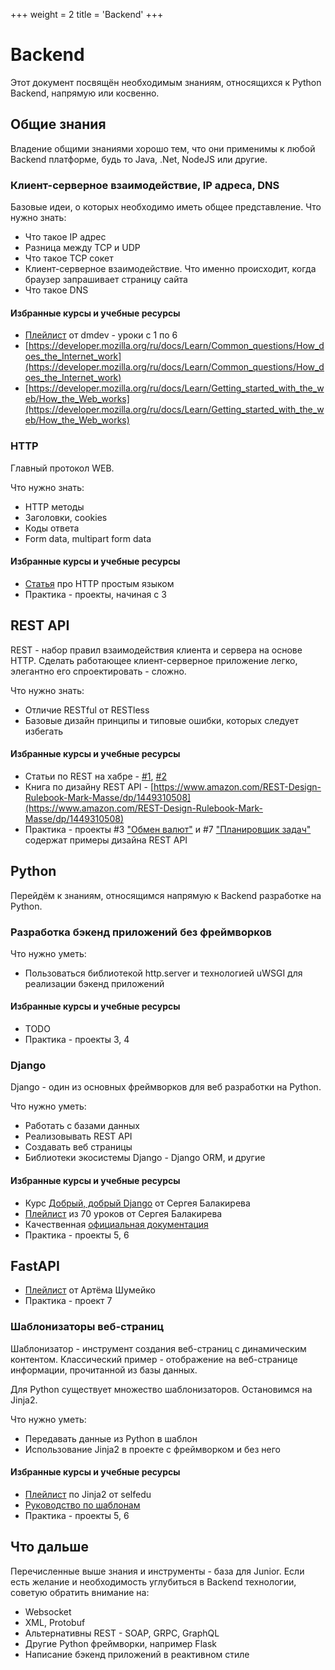 +++
weight = 2
title = 'Backend'
+++

# Backend

Этот документ посвящён необходимым знаниям, относящихся к Python Backend, напрямую или косвенно.

## Общие знания

Владение общими знаниями хорошо тем, что они применимы к любой Backend платформе, будь то Java, .Net, NodeJS или другие.

### Клиент-серверное взаимодействие, IP адреса, DNS

Базовые идеи, о которых необходимо иметь общее представление. Что нужно знать:
- Что такое IP адрес
- Разница между TCP и UDP
- Что такое TCP сокет
- Клиент-серверное взаимодействие. Что именно происходит, когда браузер запрашивает страницу сайта
- Что такое DNS

#### Избранные курсы и учебные ресурсы

- [Плейлист](https://www.youtube.com/playlist?list=PLnh8EajVFTl7_p5MgevvA41PvxQWq-jC8) от dmdev - уроки с 1 по 6
- [https://developer.mozilla.org/ru/docs/Learn/Common_questions/How_does_the_Internet_work](https://developer.mozilla.org/ru/docs/Learn/Common_questions/How_does_the_Internet_work)
- [https://developer.mozilla.org/ru/docs/Learn/Getting_started_with_the_web/How_the_Web_works](https://developer.mozilla.org/ru/docs/Learn/Getting_started_with_the_web/How_the_Web_works)

### HTTP

Главный протокол WEB.

Что нужно знать:
- HTTP методы
- Заголовки, cookies
- Коды ответа
- Form data, multipart form data

#### Избранные курсы и учебные ресурсы

- [Статья](https://zametkinapolyah.ru/servera-i-protokoly/chto-nuzhno-znat-pro-http-protokol-veb-razrabotchiku-pravila-http-protokola.html) про HTTP простым языком
- Практика - проекты, начиная с 3

## REST API

REST - набор правил взаимодействия клиента и сервера на основе HTTP. Сделать работающее клиент-серверное приложение легко, элегантно его спроектировать - сложно. 

Что нужно знать:
- Отличие RESTful от RESTless
- Базовые дизайн принципы и типовые ошибки, которых следует избегать

#### Избранные курсы и учебные ресурсы

- Статьи по REST на хабре - [#1](https://habr.com/ru/post/483202/), [#2](https://habr.com/ru/post/351890/)
- Книга по дизайну REST API - [https://www.amazon.com/REST-Design-Rulebook-Mark-Masse/dp/1449310508](https://www.amazon.com/REST-Design-Rulebook-Mark-Masse/dp/1449310508)
- Практика - проекты #3 ["Обмен валют"](../projects/currency-exchange.md) и #7 ["Планировщик задач"](../projects/task-tracker.md) содержат примеры дизайна REST API

## Python

Перейдём к знаниям, относящимся напрямую к Backend разработке на Python.

### Разработка бэкенд приложений без фреймворков

Что нужно уметь:
- Пользоваться библиотекой http.server и технологией uWSGI для реализации бэкенд приложений 

#### Избранные курсы и учебные ресурсы

- TODO
- Практика - проекты 3, 4

### Django

Django - один из основных фреймворков для веб разработки на Python.

Что нужно уметь:
- Работать с базами данных
- Реализовывать REST API
- Создавать веб страницы
- Библиотеки экосистемы Django - Django ORM, и другие

#### Избранные курсы и учебные ресурсы

- Курс [Добрый, добрый Django](https://stepik.org/course/183363/) от Сергея Балакирева
- [Плейлист](https://www.youtube.com/playlist?list=PLA0M1Bcd0w8yU5h2vwZ4LO7h1xt8COUXl) из 70 уроков от Сергея Балакирева
- Качественная [официальная документация](https://docs.djangoproject.com/en/5.0/)
- Практика - проекты 5, 6

## FastAPI

- [Плейлист](https://www.youtube.com/playlist?list=PLeLN0qH0-mCVQKZ8-W1LhxDcVlWtTALCS) от Артёма Шумейко
- Практика - проект 7

### Шаблонизаторы веб-страниц

Шаблонизатор - инструмент создания веб-страниц с динамическим контентом. Классический пример - отображение на веб-странице информации, прочитанной из базы данных.

Для Python существует множество шаблонизаторов. Остановимся на Jinja2.

Что нужно уметь:
- Передавать данные из Python в шаблон
- Использование Jinja2 в проекте с фреймворком и без него

#### Избранные курсы и учебные ресурсы

- [Плейлист](https://www.youtube.com/playlist?list=PLA0M1Bcd0w8wfmtElObQrBbZjY6XeA06U) по Jinja2 от selfedu
- [Руководство по шаблонам](https://proglib-io.turbopages.org/turbo/proglib.io/s/p/rukovodstvo-dlya-nachinayushchih-po-shablonam-jinja-v-flask-2022-09-05)
- Практика - проекты 5, 6

## Что дальше

Перечисленные выше знания и инструменты - база для Junior. Если есть желание и необходимость углубиться в Backend технологии, советую обратить внимание на:
- Websocket
- XML, Protobuf
- Альтернативны REST - SOAP, GRPC, GraphQL
- Другие Python фреймворки, например Flask
- Написание бэкенд приложений в реактивном стиле
